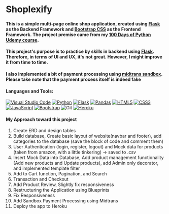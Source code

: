 # Shoplexify

#### This is a simple multi-page online shop application, created using [Flask](https://flask.palletsprojects.com/en/2.1.x/) as the Backend Framework and [Bootstrap CSS](https://getbootstrap.com/) as the Frontend Framework. The project premise came from my [100 Days of Python Udemy course](https://github.com/Matthew1906/100DaysOfPython).

#### This project's purpose is to practice by skills in backend using [Flask](https://flask.palletsprojects.com/en/2.1.x/). Therefore, in terms of UI and UX, it's not great. However, I might improve it from time to time.

#### I also implemented a bit of payment processing using [midtrans sandbox](https://docs.midtrans.com/en/technical-reference/sandbox-test). Please take note that the payment process itself is indeed fake

#### Languages and Tools: 
[![Visual Studio Code](https://img.shields.io/badge/Visual%20Studio%20Code-0078d7.svg?style=for-the-badge&logo=visual-studio-code&logoColor=white)](https://code.visualstudio.com/)
[![Python](https://img.shields.io/badge/python-3670A0?style=for-the-badge&logo=python&logoColor=ffdd54)](https://www.python.org/) 
[![Flask](https://img.shields.io/badge/flask-%23000.svg?style=for-the-badge&logo=flask&logoColor=white)](https://flask.palletsprojects.com/en/2.1.x/) 
[![Pandas](https://img.shields.io/badge/pandas-%23150458.svg?style=for-the-badge&logo=pandas&logoColor=white)](https://pandas.pydata.org/)
[![HTML5](https://img.shields.io/badge/html5-%23E34F26.svg?style=for-the-badge&logo=html5&logoColor=white)](https://www.w3schools.com/html/) 
[![CSS3](https://img.shields.io/badge/css3-%231572B6.svg?style=for-the-badge&logo=css3&logoColor=white)](https://www.w3schools.com/css/)
[![JavaScript](https://img.shields.io/badge/javascript-%23323330.svg?style=for-the-badge&logo=javascript&logoColor=%23F7DF1E)](https://www.javascript.com/) 
[![Bootstrap](https://img.shields.io/badge/bootstrap-%23563D7C.svg?style=for-the-badge&logo=bootstrap&logoColor=white)](https://getbootstrap.com/)
![Git](https://img.shields.io/badge/git-%23F05033.svg?style=for-the-badge&logo=git&logoColor=white)
[![Heroku](https://img.shields.io/badge/heroku-%23430098.svg?style=for-the-badge&logo=heroku&logoColor=white)](https://dashboard.heroku.com/) 
#### My Approach toward this project
1. Create ERD and design tables
2. Build database, Create basic layout of website(navbar and footer), add categories to the database (save the block of code and comment them)
3. User Authentication (login, register, logout) and Mock data for products (taken from amazon, with a little tinkering) -> saved to .csv
4. Insert Mock Data into Database, Add product management functionality (Add new products and Update products), add Admin only decorator, and implemented template filter 
5. Add to Cart function, Pagination, and Search
6. Transaction and Checkout
7. Add Product Review, Slightly fix responsiveness
8. Restructuring the Application using Blueprints
9. Fix Responsiveness 
10. Add Sandbox Payment Processing using Midtrans
11. Deploy the app to Heroku
